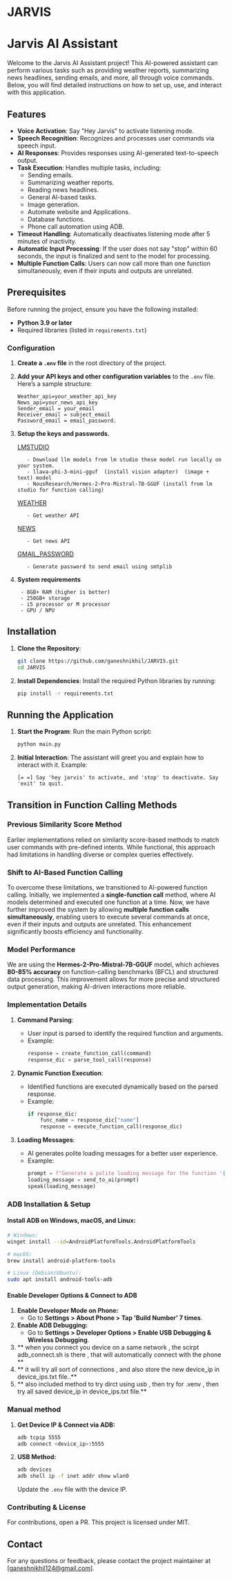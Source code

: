 # JARVIS

# Jarvis AI Assistant

Welcome to the Jarvis AI Assistant project! This AI-powered assistant can perform various tasks such as providing weather reports, summarizing news headlines, sending emails, and more, all through voice commands. Below, you will find detailed instructions on how to set up, use, and interact with this application.

## Features

- **Voice Activation**: Say "Hey Jarvis" to activate listening mode.
- **Speech Recognition**: Recognizes and processes user commands via speech input.
- **AI Responses**: Provides responses using AI-generated text-to-speech output.
- **Task Execution**: Handles multiple tasks, including:
  - Sending emails.
  - Summarizing weather reports.
  - Reading news headlines.
  - General AI-based tasks.
  - Image generation.
  - Automate website and Applications.
  - Database functions.
  - Phone call automation using ADB.
- **Timeout Handling**: Automatically deactivates listening mode after 5 minutes of inactivity.
- **Automatic Input Processing**: If the user does not say "stop" within 60 seconds, the input is finalized and sent to the model for processing.
- **Multiple Function Calls**: Users can now call more than one function simultaneously, even if their inputs and outputs are unrelated.

## Prerequisites

Before running the project, ensure you have the following installed:

- **Python 3.9 or later**
- Required libraries (listed in `requirements.txt`)

### Configuration

1. **Create a `.env` file** in the root directory of the project.

2. **Add your API keys and other configuration variables** to the `.env` file. Here’s a sample structure:

   ```dotenv
   Weather_api=your_weather_api_key
   News_api=your_news_api_key
   Sender_email = your_email
   Receiver_email = subject_email
   Password_email = email_password.
   ```
3. **Setup the keys and passwords.**
   
    [LMSTUDIO](https://lmstudio.ai)
    ```
       - Download llm models from lm studio these model run locally on your system.
       - llava-phi-3-mini-gguf  (install vision adapter)  (image + text) model
       - NousResearch/Hermes-2-Pro-Mistral-7B-GGUF (install from lm studio for function calling)
    ```
    
    [WEATHER](https://rapidapi.com/weatherapi/api/weatherapi-com)
    ```
       - Get weather API
    ```
    [NEWS](https://newsapi.org)
    ```
       - Get news API
    ```
    [GMAIL_PASSWORD](https://myaccount.google.com/apppasswords)
    ```
       - Generate password to send email using smtplib
    ```

5. **System requirements**
   ```
    - 8GB+ RAM (higher is better)
    - 250GB+ storage 
    - i5 processor or M processor 
    - GPU / NPU
   ```

## Installation
 
1. **Clone the Repository**:
   ```bash
   git clone https://github.com/ganeshnikhil/JARVIS.git
   cd JARVIS
   ```

2. **Install Dependencies**:
   Install the required Python libraries by running:
   ```bash
   pip install -r requirements.txt
   ```

## Running the Application

1. **Start the Program**:
   Run the main Python script:
   ```bash
   python main.py
   ```

2. **Initial Interaction**:
   The assistant will greet you and explain how to interact with it. Example:
   ```
   [= =] Say 'hey jarvis' to activate, and 'stop' to deactivate. Say 'exit' to quit.
   ```

## Transition in Function Calling Methods

### Previous Similarity Score Method

Earlier implementations relied on similarity score-based methods to match user commands with pre-defined intents. While functional, this approach had limitations in handling diverse or complex queries effectively.

### Shift to AI-Based Function Calling

To overcome these limitations, we transitioned to AI-powered function calling. Initially, we implemented a **single-function call** method, where AI models determined and executed one function at a time. Now, we have further improved the system by allowing **multiple function calls simultaneously**, enabling users to execute several commands at once, even if their inputs and outputs are unrelated. This enhancement significantly boosts efficiency and functionality.

### Model Performance

We are using the **Hermes-2-Pro-Mistral-7B-GGUF** model, which achieves **80-85% accuracy** on function-calling benchmarks (BFCL) and structured data processing. This improvement allows for more precise and structured output generation, making AI-driven interactions more reliable.

### Implementation Details

1. **Command Parsing**:
   - User input is parsed to identify the required function and arguments.
   - Example:
     ```python
     response = create_function_call(command)
     response_dic = parse_tool_call(response)
     ```

2. **Dynamic Function Execution**:
   - Identified functions are executed dynamically based on the parsed response.
   - Example:
     ```python
     if response_dic:
         func_name = response_dic["name"]
         response = execute_function_call(response_dic)
     ```

3. **Loading Messages**:
   - AI generates polite loading messages for a better user experience.
   - Example:
     ```python
     prompt = f"Generate a polite loading message for the function '{func_name}' less than 20 words."
     loading_message = send_to_ai(prompt)
     speak(loading_message)
     ```

### ADB Installation & Setup

#### Install ADB on Windows, macOS, and Linux:
```bash
# Windows:
winget install --id=AndroidPlatformTools.AndroidPlatformTools

# macOS:
brew install android-platform-tools

# Linux (Debian/Ubuntu):
sudo apt install android-tools-adb
```

#### Enable Developer Options & Connect to ADB
1. **Enable Developer Mode on Phone:**
   - Go to **Settings > About Phone > Tap 'Build Number' 7 times**.
2. **Enable ADB Debugging:**
   - Go to **Settings > Developer Options > Enable USB Debugging & Wireless Debugging**.
3. ** when you connect you device on a same network , the scirpt adb_connect.sh is there , that will automatically connect with the phone **
4. ** it will try all sort of connections , and also store the new device_ip in device_ips.txt file..**
5. ** also included method to try dirct using usb , then try for .venv , then try all saved device_ip in device_ips.txt file.**

### Manual method 
1. **Get Device IP & Connect via ADB:**
   ```bash
   adb tcpip 5555
   adb connect <device_ip>:5555
   ```
2. **USB Method:**
   ```bash
   adb devices
   adb shell ip -f inet addr show wlan0
   ```
   Update the `.env` file with the device IP.

### Contributing & License
For contributions, open a PR. This project is licensed under MIT.

## Contact
For any questions or feedback, please contact the project maintainer at [ganeshnikhil124@gmail.com].


